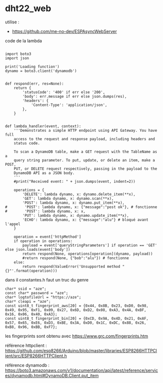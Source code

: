 # dht22_web
utilise :
- https://github.com/me-no-dev/ESPAsyncWebServer

code de la lambda
```

import boto3
import json

print('Loading function')
dynamo = boto3.client('dynamodb')


def respond(err, res=None):
    return {
        'statusCode': '400' if err else '200',
        'body': err.message if err else json.dumps(res),
        'headers': {
            'Content-Type': 'application/json',
        },
    }


def lambda_handler(event, context):
    '''Demonstrates a simple HTTP endpoint using API Gateway. You have full
    access to the request and response payload, including headers and
    status code.

    To scan a DynamoDB table, make a GET request with the TableName as a
    query string parameter. To put, update, or delete an item, make a POST,
    PUT, or DELETE request respectively, passing in the payload to the
    DynamoDB API as a JSON body.
    '''
    #print("Received event: " + json.dumps(event, indent=2))

    operations = {
        'DELETE': lambda dynamo, x: dynamo.delete_item(**x),
        'GET': lambda dynamo, x: dynamo.scan(**x),
        'POST': lambda dynamo, x: dynamo.put_item(**x),
#        'POST': lambda dynamo, x: {"message":"post ok"}, # fonctionne
#        'POST': lambda dynamo, x: x,
        'PUT': lambda dynamo, x: dynamo.update_item(**x),
        'ECHO': lambda dynamo, x: {"message":"alu"} # bloqué avant l'appel
    }

    operation = event['httpMethod']
    if operation in operations:
        payload = event['queryStringParameters'] if operation == 'GET' else json.loads(event['body'])
        return respond(None, operations[operation](dynamo, payload))
        #return respond(None, {"bob":"alu"}) # fonctionne
    else:
        return respond(ValueError('Unsupported method "{}"'.format(operation)))
```

dans il constantes.h faut un truc du genre

```
char* ssid = "aze";
const char* password = "aze";
char* logtofileUrl = "https://aze";
char* cleapi = "aze";
const uint8_t fingerprint_aws[20] = {0x44, 0x8B, 0x23, 0xD0, 0x98, 0x49, 0x95, 0xF1, 0x09, 0x27, 0x6D, 0xD2, 0x08, 0xA3, 0x4A, 0xBF, 0x16, 0x06, 0x40, 0xA3};
const uint8_t fingerprint_bin[20] = {0xCD, 0x9A, 0x4D, 0x21, 0xAF, 0x57, 0x65, 0xE6, 0xD3, 0xBE, 0x3A, 0xD0, 0x1C, 0xDC, 0x88, 0x26, 0xB8, 0x96, 0xBB, 0xF7};
```
les fingerprints sont obtenu avec https://www.grc.com/fingerprints.htm

référence httpclient : https://github.com/esp8266/Arduino/blob/master/libraries/ESP8266HTTPClient/src/ESP8266HTTPClient.h

référence dynamodb : https://boto3.amazonaws.com/v1/documentation/api/latest/reference/services/dynamodb.html#DynamoDB.Client.put_item
